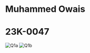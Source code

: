 # Muhammed Owais
# 23K-0047

![Q1a](https://github.com/Muhammed-Owais01/PfFall23/assets/83649329/9b3d2c28-b7d5-4a21-8814-1f63b698c982)
![Q1b](https://github.com/Muhammed-Owais01/PfFall23/assets/83649329/fb4fc940-7226-4809-880b-d9dead9cdbeb)
